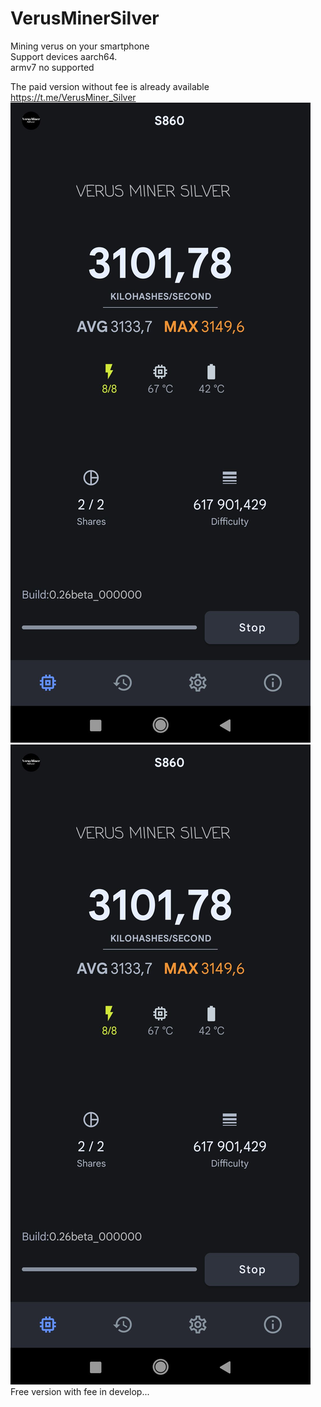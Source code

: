 # VerusMinerSilver
Mining verus on your smartphone  
Support devices aarch64.  
armv7 no supported  

The paid version without fee is already available  
https://t.me/VerusMiner_Silver  
![Image alt](/VerGlavStr.jpg?raw=true "Optional Title") ![Image alt](/VerGlavStr.jpg?raw=true "Optional Title") 
Free version with fee in develop...
